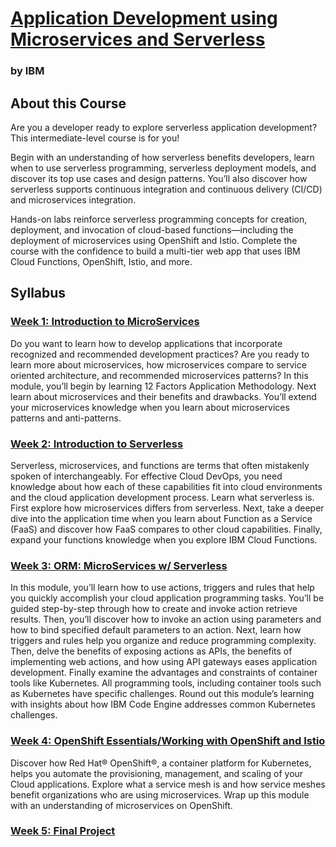 # [Application Development using Microservices and Serverless](https://www.coursera.org/learn/applications-development-microservices-serverless-openshift/home/welcome)
### by IBM

## About this Course
Are you a developer ready to explore serverless application development? This intermediate-level course is for you!

Begin with an understanding of how serverless benefits developers, learn when to use serverless programming, serverless deployment models, and discover its top use cases and design patterns. You’ll also discover how serverless supports continuous integration and continuous delivery (CI/CD) and microservices integration.

Hands-on labs reinforce serverless programming concepts for creation, deployment, and invocation of cloud-based functions—including the deployment of microservices using OpenShift and Istio. Complete the course with the confidence to build a multi-tier web app that uses IBM Cloud Functions, OpenShift, Istio, and more.

## Syllabus
### [**Week 1:** Introduction to MicroServices](./Week1/README.md)
Do you want to learn how to develop applications that incorporate recognized and recommended development practices? Are you ready to learn more about microservices, how microservices compare to service oriented architecture, and recommended microservices patterns? In this module, you’ll begin by learning 12 Factors Application Methodology. Next learn about microservices and their benefits and drawbacks. You’ll extend your microservices knowledge when you learn about microservices patterns and anti-patterns.

### [**Week 2:** Introduction to Serverless](./Week2/README.md)
Serverless, microservices, and functions are terms that often mistakenly spoken of interchangeably. For effective Cloud DevOps, you need knowledge about how each of these capabilities fit into cloud environments and the cloud application development process. Learn what serverless is. First explore how microservices differs from serverless. Next, take a deeper dive into the application time when you learn about Function as a Service (FaaS) and discover how FaaS compares to other cloud capabilities. Finally, expand your functions knowledge when you explore IBM Cloud Functions.

### [**Week 3:** ORM: MicroServices w/ Serverless](./Week3/README.md)
In this module, you’ll learn how to use actions, triggers and rules that help you quickly accomplish your cloud application programming tasks. You’ll be guided step-by-step through how to create and invoke action retrieve results. Then, you’ll discover how to invoke an action using parameters and how to bind specified default parameters to an action. Next, learn how triggers and rules help you organize and reduce programming complexity. Then, delve the benefits of exposing actions as APIs, the benefits of implementing web actions, and how using API gateways eases application development. Finally examine the advantages and constraints of container tools like Kubernetes. All programming tools, including container tools such as Kubernetes have specific challenges. Round out this module’s learning with insights about how IBM Code Engine addresses common Kubernetes challenges.

### [**Week 4:** OpenShift Essentials/Working with OpenShift and Istio](./Week4/README.md)
Discover how Red Hat® OpenShift®, a container platform for Kubernetes, helps you automate the provisioning, management, and scaling of your Cloud applications. Explore what a service mesh is and how service meshes benefit organizations who are using microservices. Wrap up this module with an understanding of microservices on OpenShift.

### [**Week 5:** Final Project](./Week5/README.md)
